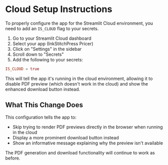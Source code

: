 # Cloud Setup Instructions

To properly configure the app for the Streamlit Cloud environment, you need to add an `IS_CLOUD` flag to your secrets.

1. Go to your Streamlit Cloud dashboard
2. Select your app (InkStitchPress Pricer)
3. Click on "Settings" in the sidebar
4. Scroll down to "Secrets"
5. Add the following to your secrets:

```toml
IS_CLOUD = true
```

This will tell the app it's running in the cloud environment, allowing it to disable PDF preview (which doesn't work in the cloud) and show the enhanced download button instead.

## What This Change Does

This configuration tells the app to:
- Skip trying to render PDF previews directly in the browser when running in the cloud
- Display a more prominent download button instead
- Show an informative message explaining why the preview isn't available

The PDF generation and download functionality will continue to work as before. 